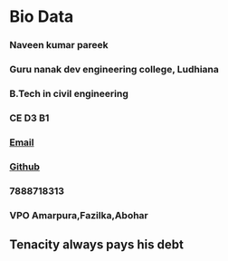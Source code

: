 # Bio Data
### Naveen kumar pareek 
### Guru nanak dev engineering college, Ludhiana
### B.Tech in civil engineering 
### CE D3 B1 
### [Email](naveenkumarpareek313@gmail.com)
### [Github](https://github.com/naveenkpareek)
### **7888718313**
### VPO Amarpura,Fazilka,Abohar
## **Tenacity always pays his debt** 
